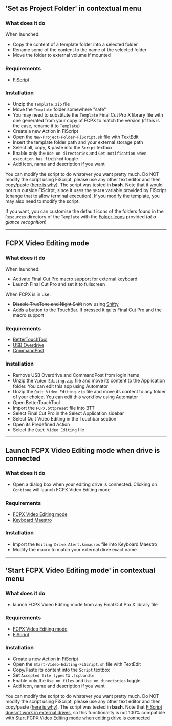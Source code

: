 ## 'Set as Project Folder' in contextual menu
### What does it do
When launched:
* Copy the content of a template folder into a selected folder
* Rename some of the content to the name of the selected folder
* Move the folder to external volume if mounted

### Requirements
* [FiScript](https://github.com/Mortennn/FiScript)

### Installation
* Unzip the `Template.zip` file
* Move the `Template` folder somewhere "safe"
* You may need to substitute the `Template` Final Cut Pro X library file with one generated from your copy of FCPX to match the version (if this is the case, rename it to `Template`)
* Create a new Action in FiScript
* Open the `New-Project-Folder-FiScript.sh` file with TextEdit
* Insert the template folder path and your external storage path
* Select all, copy, & paste into the `Script` textbox
* Enable only the `Use on directories` and `Get notification when execution has finished` toggle 
* Add icon, name and description if you want

You can modify the script to do whatever you want pretty much. Do NOT modify the script using FiScript, please use any other text editor and then copy/paste ([here is why](https://github.com/Mortennn/FiScript/issues/15)). The script was tested in **bash**. Note that it would not run outside FiScirpt, since it uses the `$PATH` variable provided by FiScript (change that to allow terminal execution). If you modify the template, you may also need to modify the script. 


If you want, you can customise the default icons of the folders found in the `Resources` directory of the `Template` with the [Folder Icons](https://github.com/JFtechOfficial/mac-automation-scripts/tree/master/Video%20Editing/folder-icons) provided (*at a glance recognition*)

---

## FCPX Video Editing mode
### What does it do
When launched:
* Activate [Final Cut Pro macro support for external keyboard](https://github.com/JFtechOfficial/FCPX-macro-keyboard)
* Launch Final Cut Pro and set it to fullscreen

When FCPX is in use:
* ~~Disable TrueTone and Night Shift~~ now using [Shifty](https://shifty.natethompson.io/en/)
* Adds a button to the TouchBar. If pressed it quits Final Cut Pro and the macro support

### Requirements
* [BetterTouchTool](https://a.paddle.com/v2/click/30842/40874?link=1061)
* [USB Overdrive](http://www.usboverdrive.com/USBOverdrive/News.html)
* [CommandPost](http://commandpost.io)

### Installation
* Remove USB Overdrive and CommandPost from login items
* Unzip the `Video Editing.zip` file and move its content to the Application folder. You can edit this app using Automator
* Unzip the `Quit Video Editing.zip` file and move its content to any folder of your choice. You can edit this workflow using Automator
* Open BetterTouchTool
* Import the `FCPX.bttpreset` file into BTT
* Select Final Cut Pro in the Select Application sidebar
* Select Quit Video Editing in the Touchbar section
* Open its Predefined Action 
* Select the `Quit Video Editing` file

---

## Launch FCPX Video Editing mode when drive is connected

### What does it do
* Open a dialog box when your editing drive is connected. Clicking on `Continue` will launch FCPX Video Editing mode

### Requirements
* [FCPX Video Editing mode](#FCPX-Video-Editing-mode)
* [Keyboard Maestro](https://www.keyboardmaestro.com/main/)

### Installation
* Import the `Editing Drive Alert.kmmacros` file into Keyboard Maestro
* Modify the macro to match your external dirve exact name

---

## 'Start FCPX Video Editing mode' in contextual menu

### What does it do
* launch FCPX Video Editing mode from any Final Cut Pro X library file

### Requirements
* [FCPX Video Editing mode](#FCPX-Video-Editing-mode)
* [FiScript](https://github.com/Mortennn/FiScript)

### Installation
* Create a new Action in FiScript
* Open the `Start-Video-Editing-FiScript.sh` file with TextEdit
* Copy/Paste its content into the `Script` textbox
* Set `Accepted file types` to `.fcpbundle`
* Enable only the `Use on files` and `Use on directories` toggle 
* Add icon, name and description if you want

You can modify the script to do whatever you want pretty much. Do NOT modify the script using FiScript, please use any other text editor and then copy/paste ([here is why](https://github.com/Mortennn/FiScript/issues/15)). The script was tested in **bash**. Note that [FiScript doesn't work in external drives](https://github.com/Mortennn/FiScript/issues/18), so this functionality is not 100% compatible with [Start FCPX Video Editing mode when editing drive is connected](#start-fcpx-video-editing-mode-when-drive-is-connected)
